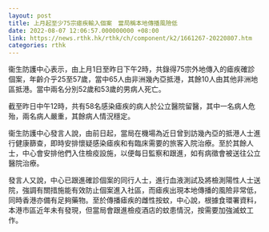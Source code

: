 ```yaml
---
layout: post
title: 上月起至少75宗瘧疾輸入個案　當局稱本地傳播風險低
date: 2022-08-07 12:06:57.000000000 +08:00
link: https://news.rthk.hk/rthk/ch/component/k2/1661267-20220807.htm
categories: rthk
---
```


衞生防護中心表示，由上月1日至昨日下午2時，共錄得75宗外地傳入的瘧疾確診個案，年齡介乎25至57歲，當中65人由非洲幾內亞抵港，其餘10人由其他非洲地區抵港。當中兩名分別52歲和53歲的男病人死亡。

截至昨日中午12時，共有58名感染瘧疾的病人於公立醫院留醫，其中一名病人危殆，兩名病人嚴重，其餘病人情況穩定。

衞生防護中心發言人說，由前日起，當局在機場為近日曾到訪幾內亞的抵港人士進行健康篩查，即時安排懷疑感染瘧疾和有臨床需要的旅客入院治療。至於其餘人士，中心會安排他們入住檢疫設施，以便每日監察和跟進，如有病徵會被送往公立醫院治療。

發言人又說，中心已跟進確診個案的同行人士，進行血液測試及將檢測陽性人士送院，強調有關措施能有效防止個案進入社區，而瘧疾出現本地傳播的風險非常低，同時香港亦備有足夠藥物。至於傳播瘧疾的雌性按蚊，中心說，根據食環署資料，本港市區近年未有發現，但當局會跟進檢疫酒店的蚊患情況，按需要加強滅蚊工作。
